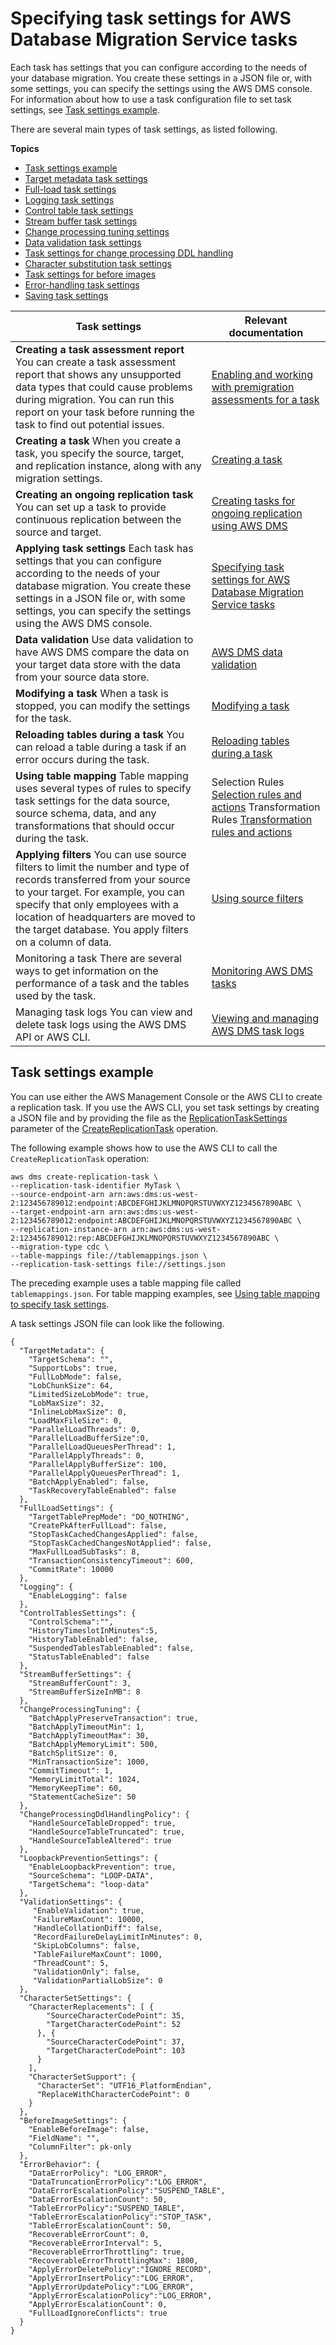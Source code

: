 # Specifying task settings for AWS Database Migration Service tasks<a name="CHAP_Tasks.CustomizingTasks.TaskSettings"></a>

Each task has settings that you can configure according to the needs of your database migration\. You create these settings in a JSON file or, with some settings, you can specify the settings using the AWS DMS console\. For information about how to use a task configuration file to set task settings, see [Task settings example](#CHAP_Tasks.CustomizingTasks.TaskSettings.Example)\.

There are several main types of task settings, as listed following\.

**Topics**
+ [Task settings example](#CHAP_Tasks.CustomizingTasks.TaskSettings.Example)
+ [Target metadata task settings](CHAP_Tasks.CustomizingTasks.TaskSettings.TargetMetadata.md)
+ [Full\-load task settings](CHAP_Tasks.CustomizingTasks.TaskSettings.FullLoad.md)
+ [Logging task settings](CHAP_Tasks.CustomizingTasks.TaskSettings.Logging.md)
+ [Control table task settings](CHAP_Tasks.CustomizingTasks.TaskSettings.ControlTable.md)
+ [Stream buffer task settings](CHAP_Tasks.CustomizingTasks.TaskSettings.StreamBuffer.md)
+ [Change processing tuning settings](CHAP_Tasks.CustomizingTasks.TaskSettings.ChangeProcessingTuning.md)
+ [Data validation task settings](CHAP_Tasks.CustomizingTasks.TaskSettings.DataValidation.md)
+ [Task settings for change processing DDL handling](CHAP_Tasks.CustomizingTasks.TaskSettings.DDLHandling.md)
+ [Character substitution task settings](CHAP_Tasks.CustomizingTasks.TaskSettings.CharacterSubstitution.md)
+ [Task settings for before images](CHAP_Tasks.CustomizingTasks.TaskSettings.BeforeImage.md)
+ [Error\-handling task settings](CHAP_Tasks.CustomizingTasks.TaskSettings.ErrorHandling.md)
+ [Saving task settings](CHAP_Tasks.CustomizingTasks.TaskSettings.Saving.md)


| Task settings | Relevant documentation | 
| --- | --- | 
|   **Creating a task assessment report**  You can create a task assessment report that shows any unsupported data types that could cause problems during migration\. You can run this report on your task before running the task to find out potential issues\.  |  [Enabling and working with premigration assessments for a task](CHAP_Tasks.AssessmentReport.md)  | 
|   **Creating a task**  When you create a task, you specify the source, target, and replication instance, along with any migration settings\.  |  [Creating a task](CHAP_Tasks.Creating.md)  | 
|   **Creating an ongoing replication task**  You can set up a task to provide continuous replication between the source and target\.   |  [Creating tasks for ongoing replication using AWS DMS](CHAP_Task.CDC.md)  | 
|   **Applying task settings**  Each task has settings that you can configure according to the needs of your database migration\. You create these settings in a JSON file or, with some settings, you can specify the settings using the AWS DMS console\.  |  [Specifying task settings for AWS Database Migration Service tasks](#CHAP_Tasks.CustomizingTasks.TaskSettings)  | 
|   **Data validation**  Use data validation to have AWS DMS compare the data on your target data store with the data from your source data store\.  |  [AWS DMS data validation](CHAP_Validating.md)  | 
|   **Modifying a task**  When a task is stopped, you can modify the settings for the task\.  |  [Modifying a task](CHAP_Tasks.Modifying.md)  | 
|   **Reloading tables during a task**  You can reload a table during a task if an error occurs during the task\.  |  [Reloading tables during a task](CHAP_Tasks.ReloadTables.md)  | 
|   **Using table mapping**  Table mapping uses several types of rules to specify task settings for the data source, source schema, data, and any transformations that should occur during the task\.  |  Selection Rules [Selection rules and actions](CHAP_Tasks.CustomizingTasks.TableMapping.SelectionTransformation.Selections.md) Transformation Rules [ Transformation rules and actions](CHAP_Tasks.CustomizingTasks.TableMapping.SelectionTransformation.Transformations.md)  | 
|   **Applying filters**  You can use source filters to limit the number and type of records transferred from your source to your target\. For example, you can specify that only employees with a location of headquarters are moved to the target database\. You apply filters on a column of data\.  |  [Using source filters](CHAP_Tasks.CustomizingTasks.Filters.md)  | 
| Monitoring a task There are several ways to get information on the performance of a task and the tables used by the task\.  |  [Monitoring AWS DMS tasks](CHAP_Monitoring.md)  | 
| Managing task logs You can view and delete task logs using the AWS DMS API or AWS CLI\.   |  [Viewing and managing AWS DMS task logs](CHAP_Monitoring.md#CHAP_Monitoring.ManagingLogs)  | 

## Task settings example<a name="CHAP_Tasks.CustomizingTasks.TaskSettings.Example"></a>

You can use either the AWS Management Console or the AWS CLI to create a replication task\. If you use the AWS CLI, you set task settings by creating a JSON file and by providing the file as the [ ReplicationTaskSettings](https://docs.aws.amazon.com/dms/latest/APIReference/API_CreateReplicationTask.html#DMS-CreateReplicationTask-request-ReplicationTaskSettings) parameter of the [CreateReplicationTask](https://docs.aws.amazon.com/dms/latest/APIReference/API_CreateReplicationTask.html) operation\.

The following example shows how to use the AWS CLI to call the `CreateReplicationTask` operation:

```
aws dms create-replication-task \
--replication-task-identifier MyTask \
--source-endpoint-arn arn:aws:dms:us-west-2:123456789012:endpoint:ABCDEFGHIJKLMNOPQRSTUVWXYZ1234567890ABC \
--target-endpoint-arn arn:aws:dms:us-west-2:123456789012:endpoint:ABCDEFGHIJKLMNOPQRSTUVWXYZ1234567890ABC \
--replication-instance-arn arn:aws:dms:us-west-2:123456789012:rep:ABCDEFGHIJKLMNOPQRSTUVWXYZ1234567890ABC \
--migration-type cdc \
--table-mappings file://tablemappings.json \
--replication-task-settings file://settings.json
```

The preceding example uses a table mapping file called `tablemappings.json`\. For table mapping examples, see [Using table mapping to specify task settings](CHAP_Tasks.CustomizingTasks.TableMapping.md)\.

A task settings JSON file can look like the following\. 

```
{
  "TargetMetadata": {
    "TargetSchema": "",
    "SupportLobs": true,
    "FullLobMode": false,
    "LobChunkSize": 64,
    "LimitedSizeLobMode": true,
    "LobMaxSize": 32,
    "InlineLobMaxSize": 0,
    "LoadMaxFileSize": 0,
    "ParallelLoadThreads": 0,
    "ParallelLoadBufferSize":0,
    "ParallelLoadQueuesPerThread": 1,
    "ParallelApplyThreads": 0,
    "ParallelApplyBufferSize": 100,
    "ParallelApplyQueuesPerThread": 1,    
    "BatchApplyEnabled": false,
    "TaskRecoveryTableEnabled": false
  },
  "FullLoadSettings": {
    "TargetTablePrepMode": "DO_NOTHING",
    "CreatePkAfterFullLoad": false,
    "StopTaskCachedChangesApplied": false,
    "StopTaskCachedChangesNotApplied": false,
    "MaxFullLoadSubTasks": 8,
    "TransactionConsistencyTimeout": 600,
    "CommitRate": 10000
  },
  "Logging": {
    "EnableLogging": false
  },
  "ControlTablesSettings": {
    "ControlSchema":"",
    "HistoryTimeslotInMinutes":5,
    "HistoryTableEnabled": false,
    "SuspendedTablesTableEnabled": false,
    "StatusTableEnabled": false
  },
  "StreamBufferSettings": {
    "StreamBufferCount": 3,
    "StreamBufferSizeInMB": 8
  },
  "ChangeProcessingTuning": { 
    "BatchApplyPreserveTransaction": true, 
    "BatchApplyTimeoutMin": 1, 
    "BatchApplyTimeoutMax": 30, 
    "BatchApplyMemoryLimit": 500, 
    "BatchSplitSize": 0, 
    "MinTransactionSize": 1000, 
    "CommitTimeout": 1, 
    "MemoryLimitTotal": 1024, 
    "MemoryKeepTime": 60, 
    "StatementCacheSize": 50 
  },
  "ChangeProcessingDdlHandlingPolicy": {
    "HandleSourceTableDropped": true,
    "HandleSourceTableTruncated": true,
    "HandleSourceTableAltered": true
  },
  "LoopbackPreventionSettings": {
    "EnableLoopbackPrevention": true,
    "SourceSchema": "LOOP-DATA",
    "TargetSchema": "loop-data"
  },
  "ValidationSettings": {
     "EnableValidation": true,
     "FailureMaxCount": 10000,
     "HandleCollationDiff": false,
     "RecordFailureDelayLimitInMinutes": 0,
     "SkipLobColumns": false,
     "TableFailureMaxCount": 1000,
     "ThreadCount": 5,
     "ValidationOnly": false,
     "ValidationPartialLobSize": 0
  },
  "CharacterSetSettings": {
    "CharacterReplacements": [ {
        "SourceCharacterCodePoint": 35,
        "TargetCharacterCodePoint": 52
      }, {
        "SourceCharacterCodePoint": 37,
        "TargetCharacterCodePoint": 103
      }
    ],
    "CharacterSetSupport": {
      "CharacterSet": "UTF16_PlatformEndian",
      "ReplaceWithCharacterCodePoint": 0
    }
  },
  "BeforeImageSettings": {
    "EnableBeforeImage": false,
    "FieldName": "",  
    "ColumnFilter": pk-only
  },
  "ErrorBehavior": {
    "DataErrorPolicy": "LOG_ERROR",
    "DataTruncationErrorPolicy":"LOG_ERROR",
    "DataErrorEscalationPolicy":"SUSPEND_TABLE",
    "DataErrorEscalationCount": 50,
    "TableErrorPolicy":"SUSPEND_TABLE",
    "TableErrorEscalationPolicy":"STOP_TASK",
    "TableErrorEscalationCount": 50,
    "RecoverableErrorCount": 0,
    "RecoverableErrorInterval": 5,
    "RecoverableErrorThrottling": true,
    "RecoverableErrorThrottlingMax": 1800,
    "ApplyErrorDeletePolicy":"IGNORE_RECORD",
    "ApplyErrorInsertPolicy":"LOG_ERROR",
    "ApplyErrorUpdatePolicy":"LOG_ERROR",
    "ApplyErrorEscalationPolicy":"LOG_ERROR",
    "ApplyErrorEscalationCount": 0,
    "FullLoadIgnoreConflicts": true
  }
}
```